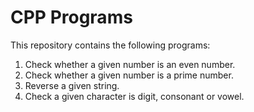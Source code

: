 # CPP Programs

This repository contains the following programs:

1. Check whether a given number is an even number.
2. Check whether a given number is a prime number.
3. Reverse a given string.
4. Check a given character is digit, consonant or vowel.
